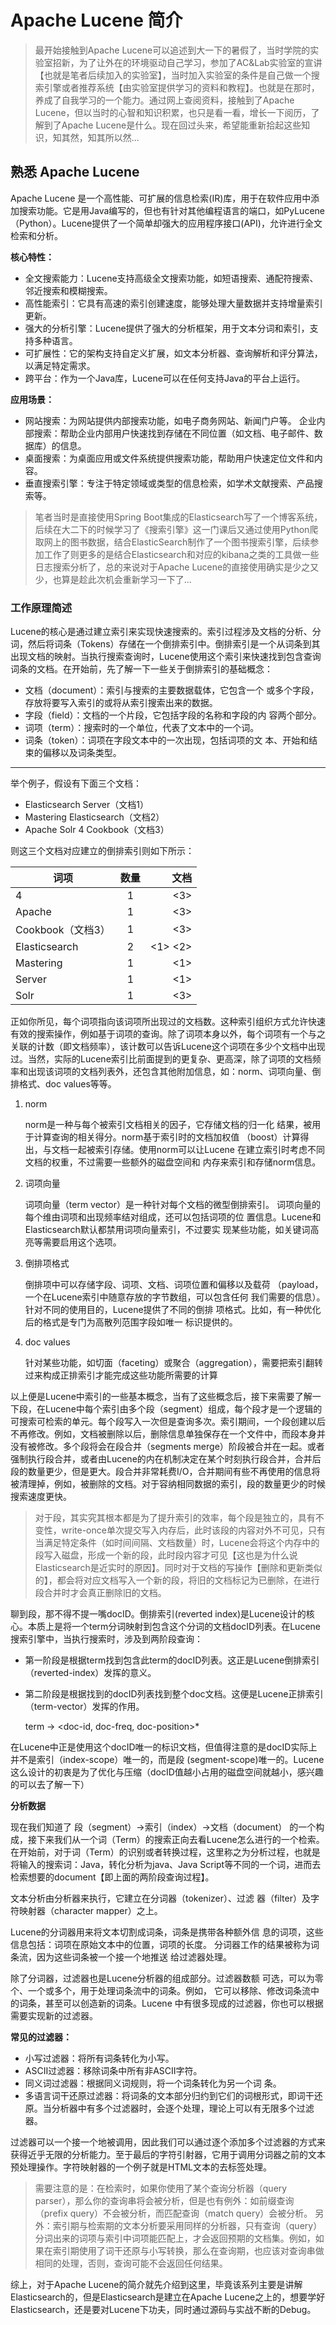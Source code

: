 <!-- ---
author: binarycoder777
data: 2024-02-20
--- -->

# Apache Lucene 简介

> 最开始接触到Apache Lucene可以追述到大一下的暑假了，当时学院的实验室招新，为了让外在的环境驱动自己学习，参加了AC&Lab实验室的宣讲【也就是笔者后续加入的实验室】，当时加入实验室的条件是自己做一个搜索引擎或者推荐系统【由实验室提供学习的资料和教程】。也就是在那时，养成了自我学习的一个能力。通过网上查阅资料，接触到了Apache Lucene，但以当时的心智和知识积累，也只是看一看，增长一下阅历，了解到了Apache Lucene是什么。现在回过头来，希望能重新拾起这些知识，知其然，知其所以然...



## 熟悉 Apache Lucene

Apache Lucene 是一个高性能、可扩展的信息检索(IR)库，用于在软件应用中添加搜索功能。它是用Java编写的，但也有针对其他编程语言的端口，如PyLucene（Python）。Lucene提供了一个简单却强大的应用程序接口(API)，允许进行全文检索和分析。

**核心特性：**  
- 全文搜索能力：Lucene支持高级全文搜索功能，如短语搜索、通配符搜索、邻近搜索和模糊搜索。
- 高性能索引：它具有高速的索引创建速度，能够处理大量数据并支持增量索引更新。
- 强大的分析引擎：Lucene提供了强大的分析框架，用于文本分词和索引，支持多种语言。
- 可扩展性：它的架构支持自定义扩展，如文本分析器、查询解析和评分算法，以满足特定需求。
- 跨平台：作为一个Java库，Lucene可以在任何支持Java的平台上运行。

**应用场景：**
- 网站搜索：为网站提供内部搜索功能，如电子商务网站、新闻门户等。
企业内部搜索：帮助企业内部用户快速找到存储在不同位置（如文档、电子邮件、数据库）的信息。
- 桌面搜索：为桌面应用或文件系统提供搜索功能，帮助用户快速定位文件和内容。
- 垂直搜索引擎：专注于特定领域或类型的信息检索，如学术文献搜索、产品搜索等。

> 笔者当时是直接使用Spring Boot集成的Elasticsearch写了一个博客系统，后续在大二下的时候学习了《搜索引擎》这一门课后又通过使用Python爬取网上的图书数据，结合ElasticSearch制作了一个图书搜索引擎，后续参加工作了则更多的是结合Elasticsearch和对应的kibana之类的工具做一些日志搜索分析了，总的来说对于Apache Lucene的直接使用确实是少之又少，也算是趁此次机会重新学习一下了...

### 工作原理简述

Lucene的核心是通过建立索引来实现快速搜索的。索引过程涉及文档的分析、分词，然后将词条（Tokens）存储在一个倒排索引中。倒排索引是一个从词条到其出现文档的映射。当执行搜索查询时，Lucene使用这个索引来快速找到包含查询词条的文档。在开始前，先了解一下一些关于倒排索引的基础概念：

- 文档（document）：索引与搜索的主要数据载体，它包含一个
或多个字段，存放将要写入索引的或将从索引搜索出来的数据。
- 字段（field）：文档的一个片段，它包括字段的名称和字段的内
容两个部分。
- 词项（term）：搜索时的一个单位，代表了文本中的一个词。
- 词条（token）：词项在字段文本中的一次出现，包括词项的文
本、开始和结束的偏移以及词条类型。
--- 
举个例子，假设有下面三个文档：
- Elasticsearch Server（文档1）
- Mastering Elasticsearch（文档2）
- Apache Solr 4 Cookbook（文档3）

则这三个文档对应建立的倒排索引则如下所示：

| 词项        |      数量      |  文档 |
| ------------- | :-----------: | ----: |
| 4      | 1 | <3> |
| Apache      | 1 | <3> |
| Cookbook（文档3）      | 1 | <3> |
| Elasticsearch      | 2 | <1> <2> |
| Mastering      | 1 | <1> |
| Server      | 1 | <1> |
| Solr     | 1 | <3> |


正如你所见，每个词项指向该词项所出现过的文档数。这种索引组织方式允许快速有效的搜索操作，例如基于词项的查询。除了词项本身以外，每个词项有一个与之关联的计数（即文档频率），该计数可以告诉Lucene这个词项在多少个文档中出现过。当然，实际的Lucene索引比前面提到的更复杂、更高深，除了词项的文档频率和出现该词项的文档列表外，还包含其他附加信息，如：norm、词项向量、倒排格式、doc values等等。

1. norm
    
    norm是一种与每个被索引文档相关的因子，它存储文档的归一化
结果，被用于计算查询的相关得分。norm基于索引时的文档加权值
（boost）计算得出，与文档一起被索引存储。使用norm可以让Lucene
在建立索引时考虑不同文档的权重，不过需要一些额外的磁盘空间和
内存来索引和存储norm信息。

2. 词项向量

    词项向量（term vector）是一种针对每个文档的微型倒排索引。
词项向量的每个维由词项和出现频率结对组成，还可以包括词项的位
置信息。Lucene和Elasticsearch默认都禁用词项向量索引，不过要实
现某些功能，如关键词高亮等需要启用这个选项。

3. 倒排项格式

    倒排项中可以存储字段、词项、文档、词项位置和偏移以及载荷
（payload，一个在Lucene索引中随意存放的字节数组，可以包含任何
我们需要的信息）。针对不同的使用目的，Lucene提供了不同的倒排
项格式。比如，有一种优化后的格式是专门为高散列范围字段如唯一
标识提供的。

4. doc values

    针对某些功能，如切面（faceting）或聚合（aggregation），需要把索引翻转过来构成正排索引才能完成这些功能所需要的计算

以上便是Lucene中索引的一些基本概念，当有了这些概念后，接下来需要了解一下段，在Lucene中每个索引由多个段（segment）组成，每个段才是一个逻辑的可搜索可检索的单元。每个段写入一次但是查询多次。索引期间，一个段创建以后不再修改。例如，文档被删除以后，删除信息单独保存在一个文件中，而段本身并没有被修改。多个段将会在段合并（segments merge）阶段被合并在一起。或者强制执行段合并，或者由Lucene的内在机制决定在某个时刻执行段合并，合并后段的数量更少，但是更大。段合并非常耗费I/O，合并期间有些不再使用的信息将被清理掉，例如，被删除的文档。对于容纳相同数据的索引，段的数量更少的时候搜索速度更快。

> 对于段，其实究其根本都是为了提升索引的效率，每个段是独立的，具有不变性，write-once单次提交写入内存后，此时该段的内容对外不可见，只有当满足特定条件（如时间间隔、文档数量）时，Lucene会将这个内存中的段写入磁盘，形成一个新的段，此时段内容才可见【这也是为什么说Elasticsearch是近实时的原因】。同时对于文档的写操作【删除和更新类似的】，都会将对应文档写入一个新的段，将旧的文档标记为已删除，在进行段合并时才会真正删除旧的文档。

聊到段，那不得不提一嘴docID。倒排索引(reverted index)是Lucene设计的核心。本质上是将一个term分词映射到包含这个分词的文档docID列表。在Lucene搜索引擎中，当执行搜索时，涉及到两阶段查询：

- 第一阶段是根据term找到包含此term的docID列表。这正是Lucene倒排索引（reverted-index）发挥的意义。
- 第二阶段是根据找到的docID列表找到整个doc文档。这便是Lucene正排索引（term-vector）发挥的作用。

    term -> <doc-id, doc-freq, doc-position>*

在Lucene中正是使用这个docID唯一的标识文档，但值得注意的是docID实际上并不是索引（index-scope）唯一的，而是段 (segment-scope)唯一的。Lucene这么设计的初衷是为了优化与压缩（docID值越小占用的磁盘空间就越小，感兴趣的可以去了解一下）


**分析数据**

现在我们知道了 段（segment）->索引（index）->文档（document） 的一个构成，接下来我们从一个词（Term）的搜索正向去看Lucene怎么进行的一个检索。在开始前，对于词（Term）的识别或者转换过程，这里称之为分析过程，也就是将输入的搜索词：Java，转化分析为java、Java Script等不同的一个词，进而去检索想要的document【即上面的两阶段查询过程】。


文本分析由分析器来执行，它建立在分词器（tokenizer）、过滤
器（filter）及字符映射器（character mapper）之上。

Lucene的分词器用来将文本切割成词条，词条是携带各种额外信
息的词项，这些信息包括：词项在原始文本中的位置，词项的长度。
分词器工作的结果被称为词条流，因为这些词条被一个接一个地推送
给过滤器处理。

除了分词器，过滤器也是Lucene分析器的组成部分。过滤器数额
可选，可以为零个、一个或多个，用于处理词条流中的词条。例如，
它可以移除、修改词条流中的词条，甚至可以创造新的词条。Lucene
中有很多现成的过滤器，你也可以根据需要实现新的过滤器。

**常见的过滤器：**

- 小写过滤器：将所有词条转化为小写。
- ASCII过滤器：移除词条中所有非ASCII字符。
- 同义词过滤器：根据同义词规则，将一个词条转化为另一个词
条。
- 多语言词干还原过滤器：将词条的文本部分归约到它们的词根形式，即词干还原。当分析器中有多个过滤器时，会逐个处理，理论上可以有无限多个过滤器。

过滤器可以一个接一个地被调用，因此我们可以通过逐个添加多个过滤器的方式来获得近乎无限的分析能力。至于最后的字符引射器，它用于调用分词器之前的文本预处理操作。字符映射器的一个例子就是HTML文本的去标签处理。

> 需要注意的是：在检索时，如果你使用了某个查询分析器（query parser），那么你的查询串将会被分析，但是也有例外：如前缀查询（prefix query）不会被分析，而匹配查询（match query）会被分析。
另外：索引期与检索期的文本分析要采用同样的分析器，只有查询（query）分词出来的词项与索引中词项能匹配上，才会返回预期的文档集。例如，如果在索引期使用了词干还原与小写转换，那么在查询期，也应该对查询串做相同的处理，否则，查询可能不会返回任何结果。


综上，对于Apache Lucene的简介就先介绍到这里，毕竟该系列主要是讲解Elasticsearch的，但是Elasticsearch是建立在Apache Lucene之上的，想要学好Elasticsearch，还是要对Lucene下功夫，同时通过源码与实战不断的Debug。




